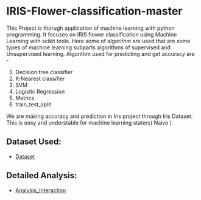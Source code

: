 # IRIS-Flower-classification-master
This Project is thorugh application of machine learning with python programming.
It focuses on IRIS flower classification using Machine Learning with scikit tools. 
Here some of algorithm are used that are some types of machine learning subparts algorithms of supervised and Unsupervised learning.
Algorithm used for predicting and get accuracy are -
1. Decision tree classifier 
2. K-Nearest classifier
3. SVM
4. Logistic Regression 
5. Metrics
6. train_test_split
   
We are making accuracy and prediction in Iris project through Iris Dataset.
This is easy and understable for machine learning staters( Naive ).

## Dataset Used:
- <a href="https://github.com/Bharti1004/Iris-Flower-Detection-Project/blob/main/Iris.csv">Dataset</a>

## Detailed Analysis:
- <a href="">Analysis_Interaction</a>

